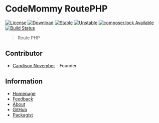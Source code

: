 # CodeMommy RoutePHP

[![License](https://poser.pugx.org/CodeMommy/RoutePHP/license)](LICENSE)
[![Download](https://poser.pugx.org/CodeMommy/RoutePHP/downloads)](https://packagist.org/packages/CodeMommy/RoutePHP)
[![Stable](https://poser.pugx.org/CodeMommy/RoutePHP/version)](https://packagist.org/packages/CodeMommy/RoutePHP)
[![Unstable](https://poser.pugx.org/CodeMommy/RoutePHP/v/unstable)](https://packagist.org/packages/CodeMommy/RoutePHP)
[![composer.lock Available](https://poser.pugx.org/CodeMommy/RoutePHP/composerlock)](https://packagist.org/packages/CodeMommy/RoutePHP)
[![Build Status](https://travis-ci.org/CodeMommy/RoutePHP.svg?branch=master)](https://travis-ci.org/CodeMommy/RoutePHP)

> Route PHP

## Contributor

- [Candison November](http://www.kandisheng.com) - Founder

## Information

- [Homepage](http://www.CodeMommy.com)
- [Feedback](https://github.com/CodeMommy/RoutePHP/issues)
- [About](https://github.com/CodeMommy/CodeMommy)
- [GitHub](https://github.com/CodeMommy/RoutePHP)
- [Packagist](https://packagist.org/packages/CodeMommy/RoutePHP)